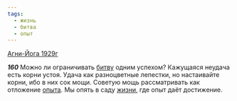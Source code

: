 ```yaml
---
tags:
  - жизнь
  - битва
  - опыт
---
```


[Агни-Йога 1929г](https://127.0.0.1:4002/agni/1929)

___160___
Можно ли ограничивать [битву](../../../tags/#битва) одним успехом? Кажущаяся неудача есть корни устоя. Удача как разноцветные лепестки, но настаивайте корни, ибо в них сок мощи. Советую мощь рассматривать как отложение [опыта](../../../tags/#опыт). Мы опять в саду [жизни](../../../tags/#жизнь), где опыт даёт достижение.